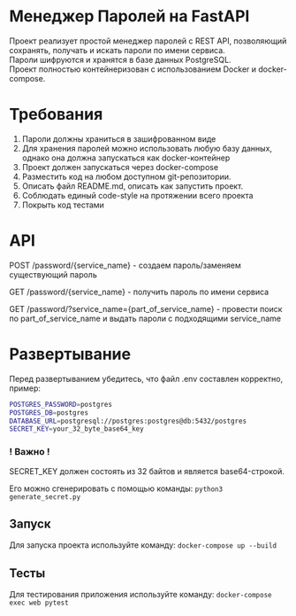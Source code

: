 # Менеджер Паролей на FastAPI

Проект реализует простой менеджер паролей с REST API, позволяющий сохранять, получать и искать пароли по имени сервиса.  
Пароли шифруются и хранятся в базе данных PostgreSQL.  
Проект полностью контейнеризован с использованием Docker и docker-compose.



# Требования

1. Пароли должны храниться в зашифрованном виде
2. Для хранения паролей можно использовать любую базу данных, однако она должна
запускаться как docker-контейнер
3. Проект должен запускаться через docker-compose
4. Разместить код на любом доступном git-репозитории.
5. Описать файл README.md, описать как запустить проект.
6. Соблюдать единый code-style на протяжении всего проекта
7. Покрыть код тестами



# API

POST /password/{service_name} - создаем пароль/заменяем существующий пароль

GET /password/{service_name} - получить пароль по имени сервиса

GET /password/?service_name={part_of_service_name} - провести поиск по part_of_service_name и выдать пароли с подходящими service_name





# Развертывание

Перед развертыванием убедитесь, что файл .env составлен корректно, пример:


```bash POSTGRES_USER=postgres
POSTGRES_PASSWORD=postgres
POSTGRES_DB=postgres
DATABASE_URL=postgresql://postgres:postgres@db:5432/postgres
SECRET_KEY=your_32_byte_base64_key
```

### ! Важно !

SECRET_KEY должен состоять из 32 байтов и является base64-строкой.

Его можно сгенерировать с помощью команды:
 ```python3 generate_secret.py```


## Запуск
Для запуска проекта используйте команду: ```docker-compose up --build ```

## Тесты
Для тестирования приложения используйте команду: ```docker-compose exec web pytest ```

